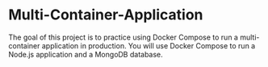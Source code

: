 # Multi-Container-Application
The goal of this project is to practice using Docker Compose to run a multi-container application in production. You will use Docker Compose to run a Node.js application and a MongoDB database.
